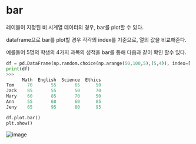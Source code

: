 # bar

레이블이 지정된 비 시계열 데이터의 경우, bar를 plot할 수 있다.

dataframe으로 bar를 plot할 경우 각각의 index를 기준으로, 열의 값을 비교해준다.

예를들어 5명의 학생의 4가지 과목의 성적을 bar를 통해 다음과 같이 확인 할수 있다.
```python
df = pd.DataFrame(np.random.choice(np.arange(50,100,5),(5,4)), index=['Tom','Jack','Mary','Ann','Jeny'],columns=["Math", "English", "Science","Ethics"])
print(df)
>>>
      Math  English  Science  Ethics
Tom     70       55       65      50
Jack    85       55       50      70
Mary    60       85       70      50
Ann     55       60       60      85
Jeny    65       95       80      95

df.plot.bar()
plt.show()
```
![image](https://user-images.githubusercontent.com/73323188/121527881-dcb72680-ca35-11eb-96c8-9f5b73917a11.png)
 
